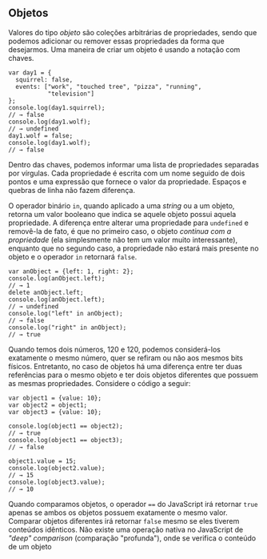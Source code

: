 ## Objetos

Valores do tipo _objeto_ são coleções arbitrárias de propriedades, sendo que podemos adicionar ou remover essas propriedades da forma que desejarmos. Uma maneira de criar um objeto é usando a notação com chaves.

	var day1 = {
	  squirrel: false,
	  events: ["work", "touched tree", "pizza", "running",
	           "television"]
	};
	console.log(day1.squirrel);
	// → false
	console.log(day1.wolf);
	// → undefined
	day1.wolf = false;
	console.log(day1.wolf);
	// → false

Dentro das chaves, podemos informar uma lista de propriedades separadas por vírgulas. Cada propriedade é escrita com um nome seguido de dois pontos e uma expressão que fornece o valor da propriedade. Espaços e quebras de linha não fazem diferença.

O operador binário `in`, quando aplicado a uma _string_ ou a um objeto, retorna um valor booleano que indica se aquele objeto possui aquela propriedade. A diferença entre alterar uma propriedade para `undefined` e removê-la de fato, é que no primeiro caso, o objeto _continua com a propriedade_ (ela simplesmente não tem um valor muito interessante), enquanto que no segundo caso, a propriedade não estará mais presente no objeto e o operador `in` retornará `false`.

	var anObject = {left: 1, right: 2};
	console.log(anObject.left);
	// → 1
	delete anObject.left;
	console.log(anObject.left);
	// → undefined
	console.log("left" in anObject);
	// → false
	console.log("right" in anObject);
	// → true

Quando temos dois números, 120 e 120, podemos considerá-los exatamente o mesmo número, quer se refiram ou não aos mesmos bits físicos. Entretanto, no caso de objetos há uma diferença entre ter duas referências para o mesmo objeto e ter dois objetos diferentes que possuem as mesmas propriedades. Considere o código a seguir:

	var object1 = {value: 10};
	var object2 = object1;
	var object3 = {value: 10};

	console.log(object1 == object2);
	// → true
	console.log(object1 == object3);
	// → false

	object1.value = 15;
	console.log(object2.value);
	// → 15
	console.log(object3.value);
	// → 10
	
Quando comparamos objetos, o operador `==` do JavaScript irá retornar `true` apenas se ambos os objetos possuem exatamente o mesmo valor. Comparar objetos diferentes irá retornar `false` mesmo se eles tiverem conteúdos idênticos. Não existe uma operação nativa no JavaScript de _"deep" comparison_ (comparação "profunda"), onde se verifica o conteúdo de um objeto